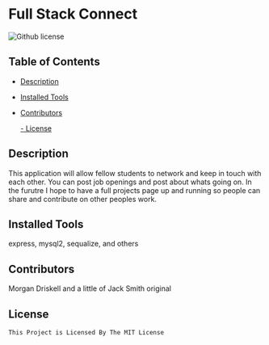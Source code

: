 # Full Stack Connect
  ![Github license](https://img.shields.io/badge/license-MIT-blue.svg)
  ## Table of Contents
  - [Description](#description)
  - [Installed Tools](#installation)
  - [Contributors](#contributors)
  
    [- License](#license)

  ## Description
  This application will allow fellow students to network and keep in touch with each other. You can post job openings and post about whats going on. In the furutre I hope to have a full projects page up and running so people can share and contribute on other peoples work.
  ## Installed Tools
  express, mysql2, sequalize, and others
  ## Contributors
  Morgan Driskell and a little of Jack Smith original
  ## License
    This Project is Licensed By The MIT License